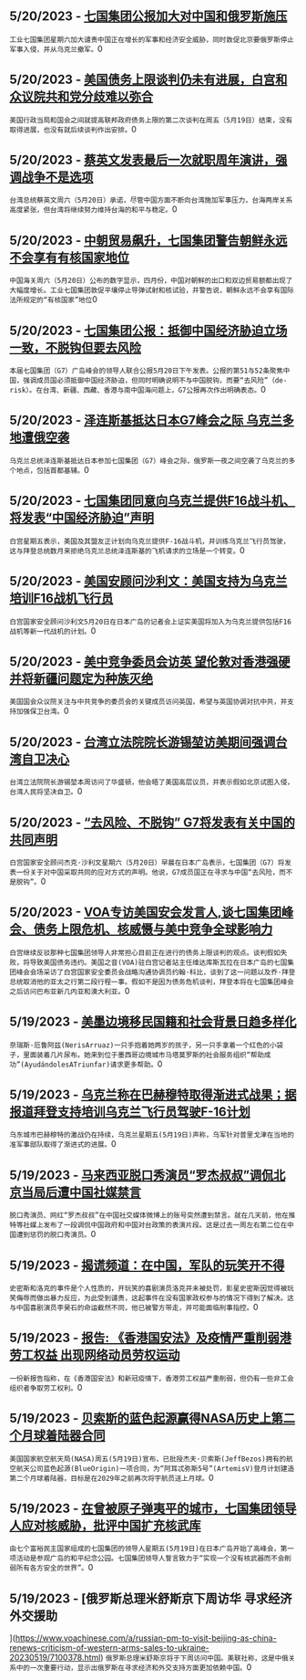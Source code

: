
  ## 5/20/2023 - [七国集团公报加大对中国和俄罗斯施压](https://www.voachinese.com/a/g7-amps-up-pressure-2023-0520/7102031.html)
 ```工业七国集团星期六加大谴责中国正在增长的军事和经济安全威胁，同时敦促北京要俄罗斯停止军事入侵，并从乌克兰撤军。```0
  ## 5/20/2023 - [美国债务上限谈判仍未有进展，白宫和众议院共和党分歧难以弥合](https://www.voachinese.com/a/white-house-republicans-make-no-progress-on-debt-ceiling-20230520/7101940.html)
 ```美国行政当局和国会之间就提高联邦政府债务上限的第二次谈判在周五（5月19日）结束，没有取得进展，也没有就后续谈判作出安排。```0
  ## 5/20/2023 - [蔡英文发表最后一次就职周年演讲，强调战争不是选项](https://www.voachinese.com/a/war-is-not-an-option-taiwan-president-says-amid-china-tensions-20230520/7101863.html)
 ```台湾总统蔡英文周六（5月20日）承诺，尽管中国方面不断向台湾施加军事压力，台海两岸关系高度紧张，但台湾将继续努力维持台海的和平与稳定。```0
  ## 5/20/2023 - [中朝贸易飙升，七国集团警告朝鲜永远不会享有有核国家地位](https://www.voachinese.com/a/china-s-exports-to-north-korea-surge-in-april-20230520/7101809.html)
 ```中国海关周六（5月20日）公布的数字显示，四月份，中国对朝鲜的出口和双边贸易额都出现了大幅度增长。工业七国集团敦促平壤停止导弹试射和核试验，并警告说，朝鲜永远不会享有国际法所规定的“有核国家”地位```0
  ## 5/20/2023 - [七国集团公报：抵御中国经济胁迫立场一致，不脱钩但要去风险](https://www.voachinese.com/a/g7-communique-china-20230530/7101718.html)
 ```本届七国集团（G7）广岛峰会的领导人联合公报5月20日下午发表。公报的第51与52条聚焦中国，强调成员国必须抵御中国经济胁迫，但同时明确说明不与中国脱钩，而要“去风险”（de-risk）。在台湾、新疆、西藏、香港与南中国海问题上，G7公报再次作出明确表态。```0
  ## 5/20/2023 - [泽连斯基抵达日本G7峰会之际 乌克兰多地遭俄空袭](https://www.voachinese.com/a/us-russia-ukraine-20230520/7101695.html)
 ```乌克兰总统泽连斯基抵达日本参加七国集团（G7）峰会之际，俄罗斯一夜之间空袭了乌克兰的多个地点，包括首都基辅。```0
  ## 5/20/2023 - [七国集团同意向乌克兰提供F16战斗机、将发表“中国经济胁迫”声明](https://www.voachinese.com/a/biden-g7-saturday-20230520/7101652.html)
 ```白宫星期五表示，美国及其盟友正计划向乌克兰提供F-16战斗机，并训练乌克兰飞行员驾驶，这与拜登总统数月来拒绝乌克兰总统泽连斯基的飞机请求的立场是一个转变。```0
  ## 5/20/2023 - [美国安顾问沙利文：美国支持为乌克兰培训F16战机飞行员](https://www.voachinese.com/a/nsc-sullivan-f16-zelenskyy-20230520/7101639.html)
 ```白宫国家安全顾问沙利文5月20日在日本广岛的记者会上证实美国将加入为乌克兰提供包括F16战机等新一代战机的计划。```0
  ## 5/20/2023 - [美中竞争委员会访英 望伦敦对香港强硬并将新疆问题定为种族灭绝](https://www.voachinese.com/a/us-china-committee-visits-uk-20230519/7101630.html)
 ```美国国会众议院关注与中共竞争的委员会的关键成员访问英国，希望与英国协调对抗中共，并支持加强保卫台湾。```0
  ## 5/20/2023 - [台湾立法院院长游锡堃访美期间强调台湾自卫决心](https://www.voachinese.com/a/head-of-taiwanese-legislature-talks-self-defense-in-washington-20230519/7101578.html)
 ```台湾立法院院长游锡堃本周访问了华盛顿，他会晤了美国高层议员，并表示假如北京试图入侵，台湾人民将坚决自卫。```0
  ## 5/20/2023 - [“去风险、不脱钩” G7将发表有关中国的共同声明](https://www.voachinese.com/a/g7-china-de-risk-not-decouple-20230519/7101607.html)
 ```白宫国家安全顾问杰克·沙利文星期六（5月20日）早晨在日本广岛表示，七国集团（G7）将发表一份关于对中国采取共同的应对方式的声明。他说，G7成员国正在寻求与中国“去风险，而不是脱钩”。```0
  ## 5/20/2023 - [VOA专访美国安会发言人,谈七国集团峰会、债务上限危机、核威慑与美中竞争全球影响力](https://www.voachinese.com/a/white-house-pushes-back-against-debt-ceiling-concerns-at-g7-20230519/7101597.html)
 ```白宫继续反驳那种七国集团领导人非常担心目前正在进行的债务上限谈判的观点。谈判假如失败，将导致美国债务违约。美国之音(VOA)驻白宫记者站主任维达库斯瓦拉在日本广岛的七国集团峰会会场采访了白宫国家安全委员会战略沟通协调员约翰·科比，谈到了这一问题以及乔·拜登总统取消他的亚太之行第二段行程一事。假如不是因为债务危机谈判，拜登本将在七国集团峰会之后访问巴布亚新几内亚和澳大利亚。```0
  ## 5/19/2023 - [美墨边境移民国籍和社会背景日趋多样化](https://www.voachinese.com/a/diverse-nationalities-professions-among-migrants-at-us-mexico-border-20230519/7101242.html)
 ```奈瑞斯·厄鲁阿兹(NerisArruaz)一只手抱着她两岁的孩子，另一只手拿着一个红色的小袋子，里面装着几片尿布。她来到位于墨西哥边境城市马塔莫罗斯的社会服务组织“帮助成功”(AyudándolesATriunfar)请求更多帮助。```0
  ## 5/19/2023 - [乌克兰称在巴赫穆特取得渐进式战果；据报道拜登支持培训乌克兰飞行员驾驶F-16计划](https://www.voachinese.com/a/7101267.html)
 ```乌东城市巴赫穆特的激战仍在持续，乌克兰星期五(5月19日)声称，乌军针对普里戈津在当地的准军事部队取得了渐进式的进展。```0
  ## 5/19/2023 - [马来西亚脱口秀演员“罗杰叔叔”调侃北京当局后遭中国社媒禁言](https://www.voachinese.com/a/china-malaysian-comedian-suspended-20230519/7101249.html)
 ```脱口秀演员、网红“罗杰叔叔”在中国社交媒体微博上的账号突然遭到禁言。就在几天前，他在推特等社媒上发布了一段调侃中国政府和中国对台政策的表演片段。这是过去一周左右第二位在中国遭到惩罚的脱口秀演员。```0
  ## 5/19/2023 - [揭谎频道：在中国，军队的玩笑开不得](https://www.voachinese.com/a/fact-check-dog-squirrel-insult-pla/7100871.html)
 ```史密斯和洛克的事件是个人性质的，开玩笑的喜剧演员洛克并未被处罚，影星史密斯因觉得被玩笑侮辱而做出暴力反应，为此受到谴责，这起事件在没有国家政权参与的情况下得到了解决。这与中国喜剧演员李昊石的命运截然不同，他已被警方带走，并可能面临刑事指控。```0
  ## 5/19/2023 - [报告: 《香港国安法》及疫情严重削弱港劳工权益 出现网络动员劳权运动](https://www.voachinese.com/a/security-law-pandemic-hinder-hong-kong-labour-rights-new-forms-of-movement-arise-20230519/7100992.html)
 ```一份新报告指称，在《香港国安法》和新冠疫情下，香港劳工权益严重削弱，但仍有一些非工会组织者争取劳工权利。```0
  ## 5/19/2023 - [贝索斯的蓝色起源赢得NASA历史上第二个月球着陆器合同](https://www.voachinese.com/a/nasa-awards-second-moon-lander-contract-to-blue-origin-20230519/7101060.html)
 ```美国国家航空航天局(NASA)周五(5月19日)宣布，已批授杰夫·贝索斯(JeffBezos)拥有的航空航天公司蓝色起源(BlueOrigin)一项合同，为“阿耳忒弥斯5号”(ArtemisV)登月计划建造第二个月球着陆器，目标是在2029年之前再次将宇航员送上月球。```0
  ## 5/19/2023 - [在曾被原子弹夷平的城市，七国集团领导人应对核威胁，批评中国扩充核武库](https://www.voachinese.com/a/in-city-flattened-by-atomic-bomb-g7-leaders-grapple-with-nuclear-threat-20230519/7101074.html)
 ```由七个富裕民主国家组成的七国集团的领导人星期五(5月19日)在日本广岛开始了高峰会，第一项活动是参观广岛的和平纪念公园。七国集团领导人誓言致力于“实现一个没有核武器而不会削弱所有各方安全的世界”。```0
  ## 5/19/2023 - [俄罗斯总理米舒斯京下周访华 寻求经济外交援助



](https://www.voachinese.com/a/russian-pm-to-visit-beijing-as-china-renews-criticism-of-western-arms-sales-to-ukraine-20230519/7100378.html)
 ```俄罗斯总理米舒斯京将于下周访问中国。美联社称，这是中俄关系中的一次重要行动，显示出俄罗斯在寻求经济和外交支持方面更加依赖中国。```0